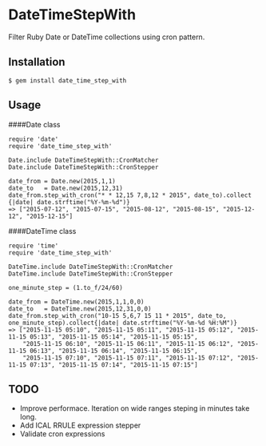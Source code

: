 # DateTimeStepWith

Filter Ruby Date or DateTime collections using cron pattern.

## Installation

    $ gem install date_time_step_with

## Usage


####Date class

    require 'date'
    require 'date_time_step_with'
 
    Date.include DateTimeStepWith::CronMatcher
    Date.include DateTimeStepWith::CronStepper

    date_from = Date.new(2015,1,1)
    date_to   = Date.new(2015,12,31)
    date_from.step_with_cron("* * 12,15 7,8,12 * 2015", date_to).collect {|date| date.strftime("%Y-%m-%d")}
    => ["2015-07-12", "2015-07-15", "2015-08-12", "2015-08-15", "2015-12-12", "2015-12-15"]
    
    
    

####DateTime class

    require 'time'    
    require 'date_time_step_with'

    DateTime.include DateTimeStepWith::CronMatcher
    DateTime.include DateTimeStepWith::CronStepper
    
    one_minute_step = (1.to_f/24/60)
      
    date_from = DateTime.new(2015,1,1,0,0)
    date_to   = DateTime.new(2015,12,31,0,0)
    date_from.step_with_cron("10-15 5,6,7 15 11 * 2015", date_to, one_minute_step).collect{|date| date.strftime("%Y-%m-%d %H:%M")}    
    => ["2015-11-15 05:10", "2015-11-15 05:11", "2015-11-15 05:12", "2015-11-15 05:13", "2015-11-15 05:14", "2015-11-15 05:15", 
        "2015-11-15 06:10", "2015-11-15 06:11", "2015-11-15 06:12", "2015-11-15 06:13", "2015-11-15 06:14", "2015-11-15 06:15", 
        "2015-11-15 07:10", "2015-11-15 07:11", "2015-11-15 07:12", "2015-11-15 07:13", "2015-11-15 07:14", "2015-11-15 07:15"]
   
   
## TODO

* Improve performace. Iteration on wide ranges steping in minutes take long.
* Add ICAL RRULE expression stepper
* Validate cron expressions